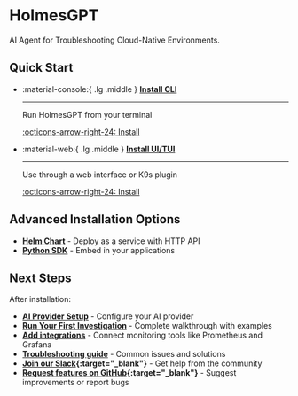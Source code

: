# HolmesGPT

AI Agent for Troubleshooting Cloud-Native Environments.

## Quick Start

<div class="grid cards" markdown>

-   :material-console:{ .lg .middle } **[Install CLI](installation/cli-installation.md)**

    ---

    Run HolmesGPT from your terminal

    [:octicons-arrow-right-24: Install](installation/cli-installation.md)

-   :material-web:{ .lg .middle } **[Install UI/TUI](installation/ui-installation.md)**

    ---

    Use through a web interface or K9s plugin

    [:octicons-arrow-right-24: Install](installation/ui-installation.md)

</div>

## Advanced Installation Options

* **[Helm Chart](installation/kubernetes-installation.md)** - Deploy as a service with HTTP API
* **[Python SDK](installation/python-installation.md)** - Embed in your applications

## Next Steps

After installation:

- **[AI Provider Setup](ai-providers/index.md)** - Configure your AI provider
- **[Run Your First Investigation](installation/first-investigation.md)** - Complete walkthrough with examples
- **[Add integrations](data-sources/index.md)** - Connect monitoring tools like Prometheus and Grafana
- **[Troubleshooting guide](reference/troubleshooting.md)** - Common issues and solutions
- **[Join our Slack](https://robustacommunity.slack.com){:target="_blank"}** - Get help from the community
- **[Request features on GitHub](https://github.com/robusta-dev/holmesgpt/issues){:target="_blank"}** - Suggest improvements or report bugs
